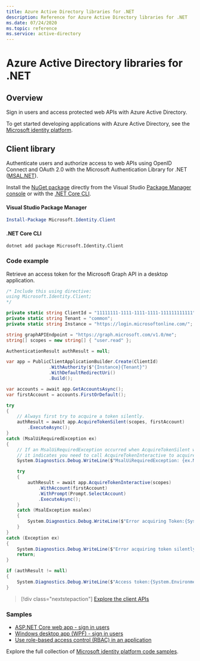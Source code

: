 ```yaml
---
title: Azure Active Directory libraries for .NET
description: Reference for Azure Active Directory libraries for .NET
ms.date: 07/24/2020
ms.topic: reference
ms.service: active-directory
---
```


# Azure Active Directory libraries for .NET

## Overview

Sign in users and access protected web APIs with Azure Active Directory.

To get started developing applications with Azure Active Directory, see the [Microsoft identity platform](/azure/active-directory/develop/v2-overview).

## Client library

Authenticate users and authorize access to web APIs using OpenID Connect and OAuth 2.0 with the Microsoft Authentication Library for .NET ([MSAL.NET](/azure/active-directory/develop/msal-net-initializing-client-applications)).

Install the [NuGet package](https://www.nuget.org/packages/Microsoft.Identity.Client) directly from the Visual Studio [Package Manager console][PackageManager] or with the [.NET Core CLI][DotNetCLI].

#### Visual Studio Package Manager

```powershell
Install-Package Microsoft.Identity.Client
```

#### .NET Core CLI

```dotnetcli
dotnet add package Microsoft.Identity.Client
```

### Code example

Retrieve an access token for the Microsoft Graph API in a desktop application.

```csharp
/* Include this using directive:
using Microsoft.Identity.Client;
*/

private static string ClientId = "11111111-1111-1111-1111-111111111111"; // Application (client) ID
private static string Tenant = "common";
private static string Instance = "https://login.microsoftonline.com/";

string graphAPIEndpoint = "https://graph.microsoft.com/v1.0/me";
string[] scopes = new string[] { "user.read" };

AuthenticationResult authResult = null;

var app = PublicClientApplicationBuilder.Create(ClientId)
                .WithAuthority($"{Instance}{Tenant}")
                .WithDefaultRedirectUri()
                .Build();

var accounts = await app.GetAccountsAsync();
var firstAccount = accounts.FirstOrDefault();

try
{
    // Always first try to acquire a token silently.
    authResult = await app.AcquireTokenSilent(scopes, firstAccount)
        .ExecuteAsync();
}
catch (MsalUiRequiredException ex)
{
    // If an MsalUiRequiredException occurred when AcquireTokenSilent was called,
    // it indicates you need to call AcquireTokenInteractive to acquire a token.
    System.Diagnostics.Debug.WriteLine($"MsalUiRequiredException: {ex.Message}");

    try
    {
        authResult = await app.AcquireTokenInteractive(scopes)
            .WithAccount(firstAccount)
            .WithPrompt(Prompt.SelectAccount)
            .ExecuteAsync();
    }
    catch (MsalException msalex)
    {
        System.Diagnostics.Debug.WriteLine($"Error acquiring Token:{System.Environment.NewLine}{msalex}");
    }
}
catch (Exception ex)
{
    System.Diagnostics.Debug.WriteLine($"Error acquiring token silently:{System.Environment.NewLine}{ex}");
    return;
}

if (authResult != null)
{
    System.Diagnostics.Debug.WriteLine($"Access token:{System.Environment.NewLine}{authResult.AccessToken}");
}
```

> [!div class="nextstepaction"]
> [Explore the client APIs](/dotnet/api/overview/azure/activedirectory/client)

### Samples

* [ASP.NET Core web app - sign in users](https://aka.ms/aspnetcore-webapp-sign-in)
* [Windows desktop app (WPF) - sign in users](https://github.com/azure-samples/active-directory-dotnet-desktop-msgraph-v2)
* [Use role-based access control (RBAC) in an application](https://github.com/Azure-Samples/active-directory-aspnetcore-webapp-openidconnect-v2/tree/master/5-WebApp-AuthZ/5-1-Roles)

Explore the full collection of [Microsoft identity platform code samples](/azure/active-directory/develop/sample-v2-code).

[PackageManager]: https://docs.microsoft.com/nuget/tools/package-manager-console
[DotNetCLI]: https://docs.microsoft.com/dotnet/core/tools/dotnet-add-package
